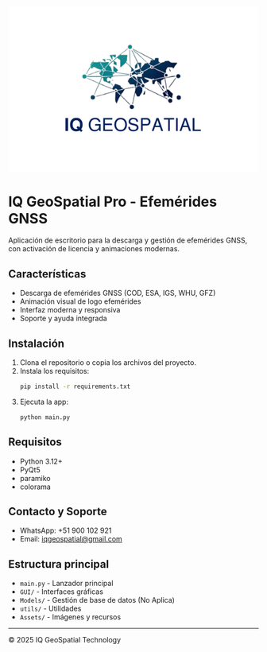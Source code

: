 <p align="center">
  <img src="Assets/Image/readme.png" alt="IQ GeoSpatial Technology" width="700">
</p>

# IQ GeoSpatial Pro - Efemérides GNSS

Aplicación de escritorio para la descarga y gestión de efemérides GNSS, con activación de licencia y animaciones modernas.

## Características
- Descarga de efemérides GNSS (COD, ESA, IGS, WHU, GFZ)
- Animación visual de logo efemérides
- Interfaz moderna y responsiva
- Soporte y ayuda integrada

## Instalación
1. Clona el repositorio o copia los archivos del proyecto.
2. Instala los requisitos:
   ```bash
   pip install -r requirements.txt
   ```
3. Ejecuta la app:
   ```bash
   python main.py
   ```

## Requisitos
- Python 3.12+
- PyQt5
- paramiko
- colorama

## Contacto y Soporte
- WhatsApp: +51 900 102 921
- Email: iqgeospatial@gmail.com

## Estructura principal
- `main.py` - Lanzador principal
- `GUI/` - Interfaces gráficas
- `Models/` - Gestión de base de datos (No Aplica)
- `utils/` - Utilidades
- `Assets/` - Imágenes y recursos

---
© 2025 IQ GeoSpatial Technology
